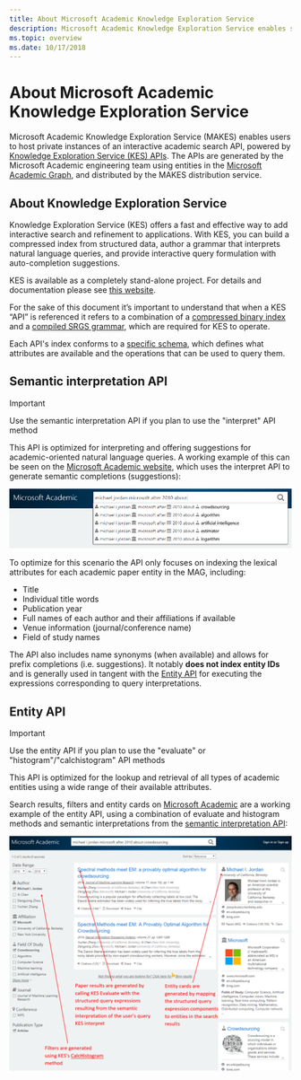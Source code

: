 ```yaml
---
title: About Microsoft Academic Knowledge Exploration Service
description: Microsoft Academic Knowledge Exploration Service enables self-hosted interactive search of entities in the Microsoft Academic Graph
ms.topic: overview
ms.date: 10/17/2018
---
```

# About Microsoft Academic Knowledge Exploration Service

Microsoft Academic Knowledge Exploration Service (MAKES) enables users to host private instances of an interactive academic search API, powered by [Knowledge Exploration Service (KES) APIs](/azure/cognitive-services/KES/gettingstarted). The APIs are generated by the Microsoft Academic engineering team using entities in the [Microsoft Academic Graph](../graph/index.yml), and distributed by the MAKES distribution service.

## About Knowledge Exploration Service

Knowledge Exploration Service (KES) offers a fast and effective way to add interactive search and refinement to applications. With KES, you can build a compressed index from structured data, author a grammar that interprets natural language queries, and provide interactive query formulation with auto-completion suggestions.

KES is available as a completely stand-alone project. For details and documentation please see [this website](https://docs.microsoft.com/en-us/azure/cognitive-services/KES/overview).

For the sake of this document it’s important to understand that when a KES “API” is referenced it refers to a combination of a [compressed binary index](https://docs.microsoft.com/en-us/azure/cognitive-services/KES/gettingstarted#build-a-compressed-binary-index) and a [compiled SRGS grammar](https://docs.microsoft.com/en-us/azure/cognitive-services/KES/gettingstarted#compile-the-grammar), which are required for KES to operate. 

Each API's index conforms to a [specific schema](https://docs.microsoft.com/en-us/azure/cognitive-services/KES/schemaformat), which defines what attributes are available and the operations that can be used to query them.

## Semantic interpretation API

> [!IMPORTANT]
> Use the semantic interpretation API if you plan to use the "interpret" API method

This API is optimized for interpreting and offering suggestions for academic-oriented natural language queries. A working example of this can be seen on the [Microsoft Academic website](https://academic.microsoft.com/), which uses the interpret API to generate semantic completions (suggestions):

   ![Microsoft Academic query formulation using interpret](media/microsoft-academic-query-formulation.png "Microsoft Academic query formulation using interpret")

To optimize for this scenario the API only focuses on indexing the lexical attributes for each academic paper entity in the MAG, including:

* Title
* Individual title words
* Publication year
* Full names of each author and their affiliations if available
* Venue information (journal/conference name)
* Field of study names

The API also includes name synonyms (when available) and allows for prefix completions (i.e. suggestions). It notably **does not index entity IDs** and is generally used in tangent with the [Entity API](reference-entity-api.md) for executing the expressions corresponding to query interpretations.

## Entity API

> [!IMPORTANT]
> Use the entity API if you plan to use the "evaluate" or "histogram"/"calchistogram" API methods

This API is optimized for the lookup and retrieval of all types of academic entities using a wide range of their available attributes.

Search results, filters and entity cards on [Microsoft Academic](https://academic.microsoft.com/) are a working example of the entity API, using a combination of evaluate and histogram methods and semantic interpretations from the [semantic interpretation API](reference-semantic-interpretation-api.md):

   ![Microsoft Academic search results mapped to KES methods](media/microsoft-academic-search-results.png "Microsoft Academic search results mapped to KES methods")